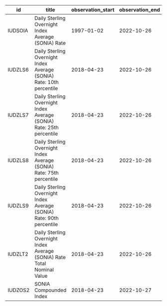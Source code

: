 | id      | title                                                                   | observation_start   | observation_end   |
|---------|-------------------------------------------------------------------------|---------------------|-------------------|
| IUDSOIA | Daily Sterling Overnight Index Average (SONIA) Rate                     | 1997-01-02          | 2022-10-26        |
| IUDZLS6 | Daily Sterling Overnight Index Average (SONIA) Rate: 10th percentile    | 2018-04-23          | 2022-10-26        |
| IUDZLS7 | Daily Sterling Overnight Index Average (SONIA) Rate: 25th percentile    | 2018-04-23          | 2022-10-26        |
| IUDZLS8 | Daily Sterling Overnight Index Average (SONIA) Rate: 75th percentile    | 2018-04-23          | 2022-10-26        |
| IUDZLS9 | Daily Sterling Overnight Index Average (SONIA) Rate: 90th percentile    | 2018-04-23          | 2022-10-26        |
| IUDZLT2 | Daily Sterling Overnight Index Average (SONIA) Rate Total Nominal Value | 2018-04-23          | 2022-10-26        |
| IUDZOS2 | SONIA Compounded Index                                                  | 2018-04-23          | 2022-10-27        |